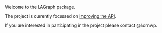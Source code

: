 Welcome to the LAGraph package.

The project is currently focussed on [improving the API](https://ibm.github.io/lagraph/#issues).

If you are interested in participating in the project please contact @hornwp.
